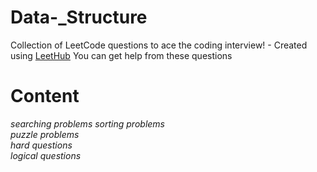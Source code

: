 # Data-_Structure
Collection of LeetCode questions to ace the coding interview! - Created using [LeetHub](https://github.com/QasimWani/LeetHub)
You can get help from these questions 
# Content 
  *searching problems*
  *sorting problems* <br/>
*puzzle problems* <br/>
*hard questions* 
<br/>
*logical questions*

